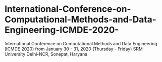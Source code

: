 # International-Conference-on-Computational-Methods-and-Data-Engineering-ICMDE-2020-
International Conference on Computational Methods and Data Engineering (ICMDE 2020) from January 30 - 31, 2020 (Thursday - Friday) SRM University Delhi-NCR, Sonepat, Haryana
